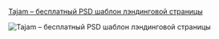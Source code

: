 [Tajam – бесплатный PSD шаблон лэндинговой страницы](http://psd-html-css.ru/templates/tajam-besplatnyy-psd-shablon-lendingovoy-stranicy)



![Tajam – бесплатный PSD шаблон лэндинговой страницы](http://psd-html-css.ru/sites/default/files/public/upload/template-images/tajam-psd-website-template-580x435.jpg)